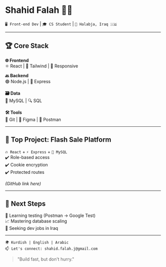 # Shahid Falah  👨‍💻

`🖥 Front-end Dev` | `🎓 CS Student` | `📍 Halabja, Iraq 🇮🇶`

---

## 🏆 Core Stack

**🌐 Frontend**  
⚛️ React | 🎨 Tailwind | 📱 Responsive  

**🔙 Backend**  
🟢 Node.js | 🚀 Express  

**🗃️ Data**  
🐬 MySQL | 🔍 SQL  

**🛠️ Tools**  
🔗 Git | 🎨 Figma | 📡 Postman  

---

## 🏅 Top Project: Flash Sale Platform

`🔥 React` + `⚡ Express` + `💾 MySQL`  
✔️ Role-based access  
✔️ Cookie encryption  
✔️ Protected routes  

*(GitHub link here)*  

---

## 🚀 Next Steps  

🧪 Learning testing (Postman → Google Test)  
📈 Mastering database scaling  
💼 Seeking dev jobs in Iraq  

---

`🌍 Kurdish | English | Arabic`  
`📫 Let's connect: shahid.falah.j@gmail.com`  

> "Build fast, but don't hurry."  
